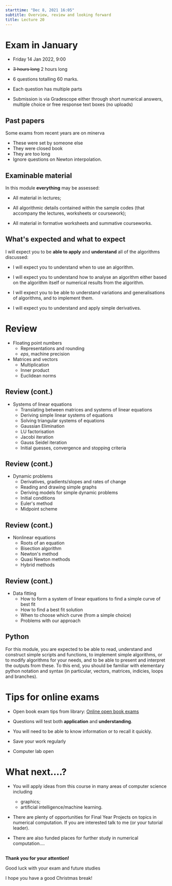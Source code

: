 ```yaml
---
starttime: "Dec 8, 2021 16:05"
subtitle: Overview, review and looking forward
title: Lecture 20
---
```


# Exam in January

-   Friday 14 Jan 2022, 9:00

-   ~~3 hours long~~ 2 hours long

-   6 questions totalling 60 marks.

-   Each question has multiple parts

-   Submission is via Gradescope either through short numerical answers, multiple choice or free response text boxes (no uploads)

## Past papers

Some exams from recent years are on minerva

-   These were set by someone else
-   They were closed book
-   They are too long
-   Ignore questions on Newton interpolation.

## Examinable material

In this module **everything** may be assessed:

-   All material in lectures;

-   All algorithmic details contained within the sample codes (that accompany the lectures, worksheets or coursework);

-   All material in formative worksheets and summative courseworks.

## What's expected and what to expect

I will expect you to be **able to apply** and **understand** all of the algorithms discussed:

-   I will expect you to understand when to use an algorithm.

-   I will expect you to understand how to analyse an algorithm either based on the algorithm itself or numerical results from the algorithm.

-   I will expect you to be able to understand variations and generalisations of algorithms, and to implement them.

-   I will expect you to understand and apply simple derivatives.

# Review

-   Floating point numbers
    -   Representations and rounding
    -   $eps$, machine precision
-   Matrices and vectors
    -   Multiplication
    -   Inner product
    -   Euclidean norms

## Review (cont.)

-   Systems of linear equations
    -   Translating between matrices and systems of linear equations
    -   Deriving simple linear systems of equations
    -   Solving triangular systems of equations
    -   Gaussian Elimination
    -   LU factorisation
    -   Jacobi iteration
    -   Gauss Seidel iteration
    -   Initial guesses, convergence and stopping criteria

## Review (cont.)

-   Dynamic problems
    -   Derivatives, gradients/slopes and rates of change
    -   Reading and drawing simple graphs
    -   Deriving models for simple dynamic problems
    -   Initial conditions
    -   Euler's method
    -   Midpoint scheme

## Review (cont.)

-   Nonlinear equations
    -   Roots of an equation
    -   Bisection algorithm
    -   Newton's method
    -   Quasi Newton methods
    -   Hybrid methods

## Review (cont.)

-   Data fitting
    -   How to form a system of linear equations to find a simple curve of best fit
    -   How to find a best fit solution
    -   When to choose which curve (from a simple choice)
    -   Problems with our approach

## Python

For this module, you are expected to be able to read, understand and construct simple scripts and functions, to implement simple algorithms, or to modify algorithms for your needs, and to be able to present and interpret the outputs from these. To this end, you should be familiar with elementary python notation and syntax (in particular, vectors, matrices, indicies, loops and branches).

# Tips for online exams

-   Open book exam tips from library: [Online open book exams](https://library.leeds.ac.uk/info/1401/academic_skills/191/online_open_exams)

-   Questions will test both **application** and **understanding**.

-   You will need to be able to know information or to recall it quickly.

-   Save your work regularly

-   Computer lab open

# What next....?

-   You will apply ideas from this course in many areas of computer science including

    -   graphics;
    -   artificial intelligence/machine learning.

-   There are plenty of opportunities for Final Year Projects on topics in numerical computation. If you are interested talk to me (or your tutorial leader).

-   There are also funded places for further study in numerical computation....

## 

**Thank you for your attention!**

Good luck with your exam and future studies

I hope you have a good Christmas break!
